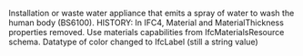 ﻿Installation or waste water appliance that emits a spray of water to wash the human body (BS6100). HISTORY: In IFC4, Material and MaterialThickness properties removed. Use materials capabilities from IfcMaterialsResource schema. Datatype of color changed to IfcLabel (still a string value)
